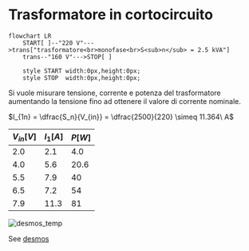 # Trasformatore in cortocircuito  

```mermaid
flowchart LR
    START[ ]--"220 V"--->trans["trasformatore<br>monofase<br>S<sub>n</sub> = 2.5 kVA"]
    trans--"160 V"--->STOP[ ]

    style START width:0px,height:0px;
    style STOP  width:0px,height:0px;
```

Si vuole misurare tensione, corrente e potenza del trasformatore aumentando la tensione fino ad ottenere il valore di corrente nominale.  

$I_{1n} = \dfrac{S_n}{V_{in}} = \dfrac{2500}{220} \simeq 11.364\ A$  

| $V_{in}[V]$ | $I_1[A]$ | $P[W]$ |
| ----------- | -------- | ------ |
| 2.0         | 2.1      | 4.0    |
| 4.0         | 5.6      | 20.6   |
| 5.5         | 7.9      | 40     |
| 6.5         | 7.2      | 54     |
| 7.9         | 11.3     | 81     |

![desmos_temp](https://github.com/user-attachments/assets/885d2e63-73d0-46f8-b672-25d92e6965d1)  

See [desmos](https://www.desmos.com/calculator/d4qwbzgeoy)